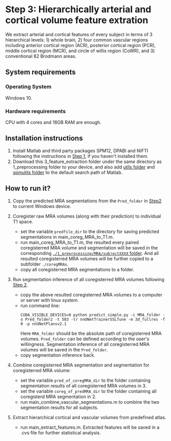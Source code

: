 # Step 3: Hierarchically arterial and cortical volume feature extration
We extract arterial and cortical features of every subject in terms of 3 hierarchical levels: 1) whole brain, 2) four common vascular regions including anterior cortical region (ACR),
posterior cortical region (PCR), middle cortical region (MCR), and circle of willis region (CoWR),
and 3) conventional 82 Brodmann areas.

## System requirements
### Operating System
Windows 10.

### Hardware requirements
CPU with 4 cores and 16GB RAM are enough. 

## Installation instructions
1. Install Matlab and third party packages SPM12, DPABI and NIFTI following the instructions in [Step 1](../1_preprocessing/README.md#installation-instructions), if you haven't installed them.
2. Download this 3_feature_extraction folder under the same directory as 1_preprocessing folder to your device, and also add [utils folder](../utils/)  and [spmutils folder](../spmutils/) to the default search path of Matlab.

## How to run it?
1. Copy the predicted MRA segmentations from the `Pred_folder` in [Step2](../2_CereVessSeg_CereVessPro/README.md#how-to-run-it) to current Windows device.
2. Coregister raw MRA volumes (along with their prediction) to individual T1 space.
   * set the variable `predfile_dir` to the directory for saving predicted segmentations in main_coreg_MRA_to_T1.m.   
   * run main_coreg_MRA_to_T1.m, the resulted every paired coregisterred MRA volume and segmentation will be saved in the corresponding [`./1_preprocessing/MRA/subjectXXXX` folder](../1_preprocessing/imgs/MRA/). And all resulted coregisterred MRA volumes will be further copied to a subfolder `./coregMRAs`.
   * copy all coregisterred MRA segmentations to a folder.

3. Run segmentation inference of all coregisterred MRA volumes following [Step 2](../2_CereVessSeg_CereVessPro/README.md). 
   * copy the above resulted coregisterred MRA volumes to a computer or server with linux system.
   * run command line:
		```
	    CUDA_VISIBLE_DEVICES=0 python predict_simple.py -i MRA_folder -o Pred_folder2 -t 503 -tr nnUNetTrainerSSLTune -m 3d_fullres -f 0 -p nnUNetPlansv2.1 
		```
	 Here `MRA_folder` should be the absolute path of coregisterred MRA volumes. `Pred_folder` can be defined according to the user's willingness. Segmentation inference of all coregisterred MRA volumes will be saved in the `Pred_folder`.
	* copy segmentation inference back.

4. Combine coregisterred MRA segmentation and segmentation for coregisterred MRA volume:
   * set the variable `pred_of_coregMRA_dir` to the folder containing segmentation results of all coregisterred MRA volumes in 3.
   * set the variable `coreg_of_predMRA_dir` to the folder containing all coregisterd MRA segmentation in 2.  
   * run main_combine_vascular_segmentations.m to combine the two segmentation results for all subjects.
	

5. Extract hierarchical cortical and vascular volumes from predefined atlas.
    * run main_extract_features.m. Extracted features will be saved in a .cvs file for further statistical analysis.
